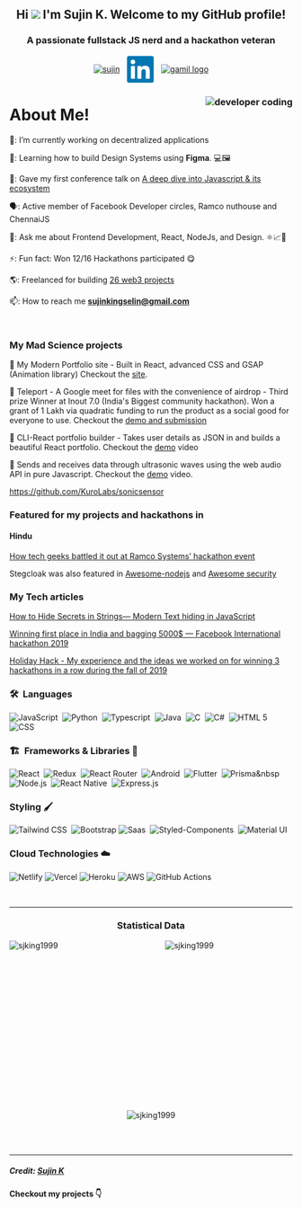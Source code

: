 <h2 align="center" >Hi <img src="https://github.com/abdoachhoubi/abdoachhoubi/blob/main/gifs/Hi.gif" width="30">  I'm Sujin K. Welcome to my GitHub profile! </h2>
<h3 align="center">A passionate fullstack JS nerd and a hackathon veteran</h3>

<p align="center">
<a href="https://sujin.surge.sh" target="blank"><img align="center" src="https://mir-s3-cdn-cf.behance.net/projects/404/aa8a2b94014737.Y3JvcCwzMzY2LDI2MzMsMCww.png" alt="sujin" height="50" width="50" /></a>&nbsp;&nbsp;
<a  href="https://www.linkedin.com/in/sujink/" target="blank"><img align="center" src="https://raw.githubusercontent.com/devicons/devicon/master/icons/linkedin/linkedin-original.svg" alt="https://www.linkedin.com/in/mohan-sundar-9881a7180/" height="50" width="50" /></a>&nbsp;&nbsp;
<a href="mailto:lksujins@gmail.com" target="blank"><img align="center" src="https://user-images.githubusercontent.com/36290185/215365227-e7534df4-efc1-4edc-8deb-4c463e1a8431.png" alt="gamil logo" height="40" width="50" /></a>
</p>



<h3 align="center">
<p><img align="right" src="https://github.com/Adam-pw/Adam-pw/blob/main/animation_500_kxa883sd.gif" alt="developer coding" /></p>




<h1>About Me!</h1>

🔭: I’m currently working on decentralized applications

🌱: Learning how to build Design Systems using **Figma**. 💻🖼️

🎤: Gave my first conference talk on [A deep dive into Javascript & its ecosystem](https://www.meetup.com/thenuthouse/events/251879530/)

🗣️: Active member of Facebook Developer circles, Ramco nuthouse and ChennaiJS 

💬: Ask me about Frontend Development, React, NodeJs, and Design. ⚛️📈🎨

⚡: Fun fact: Won 12/16 Hackathons participated 😋

🌎: Freelanced for building [26 web3 projects](https://drive.google.com/file/d/1jVdlpi5JbVj1UkzILpiXs1TXz2bGxkdy/view)

📫: How to reach me **sujinkingselin@gmail.com**

<br>

### My Mad Science projects

🚀 My Modern Portfolio site - Built in React, advanced CSS and GSAP (Animation library) Checkout the [site](https://sujin.vercel.app/).

🚀 Teleport - A Google meet for files with the convenience of airdrop - Third prize Winner at Inout 7.0 (India's Biggest community hackathon). Won a grant of 1 Lakh via quadratic funding to run the product as a social good for everyone to use. Checkout the [demo and submission](https://devfolio.co/projects/teleport)

🚀 CLI-React portfolio builder - Takes user details as JSON in and builds a beautiful React portfolio. Checkout the [demo](https://res.cloudinary.com/dqmbs2chk/video/upload/v1599990241/reactfolio_fsehwp.mp4) video

🚀 Sends and receives data through  ultrasonic waves using the web audio API in pure Javascript. Checkout the [demo](https://res.cloudinary.com/dqmbs2chk/video/upload/v1598886336/demo_obb9eg.mp4) video.

https://github.com/KuroLabs/sonicsensor


### Featured for my projects and hackathons in


#### Hindu 

[How tech geeks battled it out at Ramco Systems’ hackathon event
](https://www.thehindu.com/sci-tech/technology/thinking-in-java/article30494245.ece)

Stegcloak was also featured in [Awesome-nodejs](https://github.com/sindresorhus/awesome-nodejs) and [Awesome security](https://github.com/sbilly/awesome-security)






### My Tech articles
<!-- BLOG-POST-LIST:START -->
[How to Hide Secrets in Strings— Modern Text hiding in JavaScript
](https://blog.bitsrc.io/how-to-hide-secrets-in-strings-modern-text-hiding-in-javascript-613a9faa5787?source=---------2------------------)

[Winning first place in India and bagging 5000$ — Facebook International hackathon 2019
](https://medium.com/@sjking1999/the-holiday-hack-d10cbc5a4fbd)

[Holiday Hack - My experience and the ideas we worked on for winning 3 hackathons in a row during the fall of 2019](https://medium.com/@sjking1999/winning-first-place-in-india-facebook-developers-circle-community-challenge-2019-49a7052aa7df)
<!-- BLOG-POST-LIST:END -->


### 🛠 &nbsp;Languages

![JavaScript](https://img.shields.io/badge/JavaScript-F7DF1E?style=for-the-badge&logo=JavaScript&logoColor=white)&nbsp;
![Python](https://img.shields.io/badge/Python-3776AB?style=for-the-badge&logo=python&logoColor=white)&nbsp;
![Typescript](https://img.shields.io/badge/TypeScript-007ACC?style=for-the-badge&logo=typescript&logoColor=white)&nbsp;
![Java](https://img.shields.io/badge/Java-ED8B00?style=for-the-badge&logo=openjdk&logoColor=white)&nbsp;
![C](https://img.shields.io/badge/C-00599C?style=for-the-badge&logo=c&logoColor=white)&nbsp;
![C#](https://img.shields.io/badge/C%23-239120?style=for-the-badge&logo=c-sharp&logoColor=white)&nbsp;
![HTML 5](https://img.shields.io/badge/HTML5-E34F26?style=for-the-badge&logo=html5&logoColor=white)&nbsp;
![CSS](https://img.shields.io/badge/CSS3-1572B6?style=for-the-badge&logo=css3&logoColor=white)&nbsp;

<p align="left" width="200">

### 🏗️ &nbsp;Frameworks & Libraries 📖


![React](https://img.shields.io/badge/React-20232A?style=for-the-badge&logo=react&logoColor=61DAFB)&nbsp;
![Redux](https://img.shields.io/badge/Redux-593D88?style=for-the-badge&logo=redux&logoColor=white)&nbsp;
![React Router](https://img.shields.io/badge/React_Router-CA4245?style=for-the-badge&logo=react-router&logoColor=white)&nbsp;
![Android](https://img.shields.io/badge/Android-006400?style=for-the-badge&logo=android&logoColor=white)&nbsp;
![Flutter](https://img.shields.io/badge/Flutter-01BDEE?style=for-the-badge&logo=flutter&logoColor=white)&nbsp;
![Prisma](https://img.shields.io/badge/Prisma-3982CE?style=for-the-badge&logo=Prisma&logoColor=white)&nbsp
![Node.js](https://img.shields.io/badge/Node.js-43853D?style=for-the-badge&logo=node.js&logoColor=white)&nbsp;
![React Native](https://img.shields.io/badge/React_Native-FF0000?style=for-the-badge&logo=react&logoColor=white)&nbsp;
![Express.js](https://img.shields.io/badge/Express.js-404D59?style=for-the-badge)&nbsp;


### Styling 🖌️

![Tailwind CSS](https://img.shields.io/badge/Tailwind_CSS-38B2AC?style=for-the-badge&logo=tailwind-css&logoColor=white)&nbsp;
![Bootstrap](https://img.shields.io/badge/Bootstrap-563D7C?style=for-the-badge&logo=bootstrap&logoColor=white)
![Saas](https://img.shields.io/badge/Sass-CC6699?style=for-the-badge&logo=sass&logoColor=white)&nbsp;
![Styled-Components](https://img.shields.io/badge/styled--components-DB7093?style=for-the-badge&logo=styled-components&logoColor=white)&nbsp;
![Material UI](https://img.shields.io/badge/Material--UI-0081CB?style=for-the-badge&logo=material-ui&logoColor=white)&nbsp;


### Cloud Technologies ☁️

![Netlify](https://img.shields.io/badge/Netlify-00C7B7?style=for-the-badge&logo=netlify&logoColor=white)
![Vercel](https://img.shields.io/badge/Vercel-000000?style=for-the-badge&logo=vercel&logoColor=white)
![Heroku](https://img.shields.io/badge/Heroku-430098?style=for-the-badge&logo=heroku&logoColor=white)
![AWS](https://img.shields.io/badge/Amazon_AWS-FF9900?style=for-the-badge&logo=amazonaws&logoColor=white)
![GitHub Actions](https://img.shields.io/badge/GitHub_Actions-2088FF?style=for-the-badge&logo=github-actions&logoColor=white)

<br>

---

<h3 align="center">Statistical Data</h3>
<p align="left">
<p align="left"><img align="left" width="45%" height="300" src="https://github-readme-streak-stats.herokuapp.com/?user=sjking1999&theme=dark&background=0d1117&date_format=M%20j%5B%2C%20Y%5D" alt="sjking1999" /></p>
<p align="left">&nbsp;<img align="right" width="45%" height="300" src="https://github-readme-stats.vercel.app/api?username=sjking1999&show_icons=true&locale=en&bg_color=0d1117&text_color=ffffff&repo=convoychat"
    alt="sjking1999" /></p>
</p>

<br>

<p align="center">
<p align="center"><img align="center" width="50%" height="300"
    src="https://github-readme-stats.vercel.app/api/top-langs?username=sjking1999&show_icons=true&locale=en&bg_color=0d1117&text_color=ffffff&layout=compact"
    alt="sjking1999"
    bg_color=#808080/></p>

</p>

<br>

<br>

---

</p>

##### Credit: [Sujin K](https://github.com/sjking1999)

#### Checkout my projects 👇
